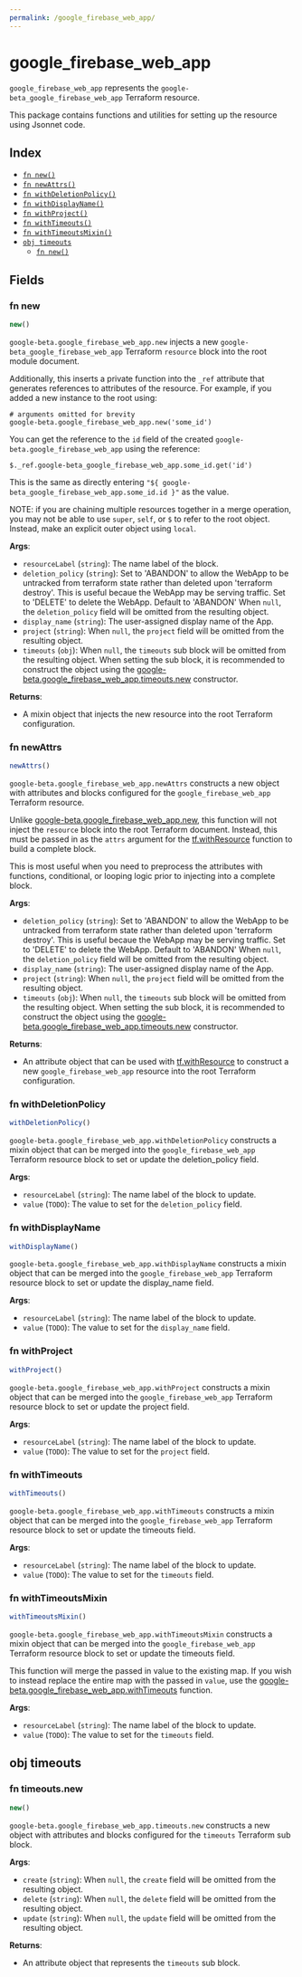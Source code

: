 ```yaml
---
permalink: /google_firebase_web_app/
---
```


# google_firebase_web_app

`google_firebase_web_app` represents the `google-beta_google_firebase_web_app` Terraform resource.



This package contains functions and utilities for setting up the resource using Jsonnet code.


## Index

* [`fn new()`](#fn-new)
* [`fn newAttrs()`](#fn-newattrs)
* [`fn withDeletionPolicy()`](#fn-withdeletionpolicy)
* [`fn withDisplayName()`](#fn-withdisplayname)
* [`fn withProject()`](#fn-withproject)
* [`fn withTimeouts()`](#fn-withtimeouts)
* [`fn withTimeoutsMixin()`](#fn-withtimeoutsmixin)
* [`obj timeouts`](#obj-timeouts)
  * [`fn new()`](#fn-timeoutsnew)

## Fields

### fn new

```ts
new()
```


`google-beta.google_firebase_web_app.new` injects a new `google-beta_google_firebase_web_app` Terraform `resource`
block into the root module document.

Additionally, this inserts a private function into the `_ref` attribute that generates references to attributes of the
resource. For example, if you added a new instance to the root using:

    # arguments omitted for brevity
    google-beta.google_firebase_web_app.new('some_id')

You can get the reference to the `id` field of the created `google-beta.google_firebase_web_app` using the reference:

    $._ref.google-beta_google_firebase_web_app.some_id.get('id')

This is the same as directly entering `"${ google-beta_google_firebase_web_app.some_id.id }"` as the value.

NOTE: if you are chaining multiple resources together in a merge operation, you may not be able to use `super`, `self`,
or `$` to refer to the root object. Instead, make an explicit outer object using `local`.

**Args**:
  - `resourceLabel` (`string`): The name label of the block.
  - `deletion_policy` (`string`): Set to &#39;ABANDON&#39; to allow the WebApp to be untracked from terraform state
rather than deleted upon &#39;terraform destroy&#39;. This is useful becaue the WebApp may be
serving traffic. Set to &#39;DELETE&#39; to delete the WebApp. Default to &#39;ABANDON&#39; When `null`, the `deletion_policy` field will be omitted from the resulting object.
  - `display_name` (`string`): The user-assigned display name of the App.
  - `project` (`string`):  When `null`, the `project` field will be omitted from the resulting object.
  - `timeouts` (`obj`):  When `null`, the `timeouts` sub block will be omitted from the resulting object. When setting the sub block, it is recommended to construct the object using the [google-beta.google_firebase_web_app.timeouts.new](#fn-googlefirebasewebapptimeoutsnew) constructor.

**Returns**:
- A mixin object that injects the new resource into the root Terraform configuration.


### fn newAttrs

```ts
newAttrs()
```


`google-beta.google_firebase_web_app.newAttrs` constructs a new object with attributes and blocks configured for the `google_firebase_web_app`
Terraform resource.

Unlike [google-beta.google_firebase_web_app.new](#fn-googlefirebasewebappnew), this function will not inject the `resource`
block into the root Terraform document. Instead, this must be passed in as the `attrs` argument for the
[tf.withResource](https://github.com/tf-libsonnet/core/tree/main/docs#fn-withresource) function to build a complete block.

This is most useful when you need to preprocess the attributes with functions, conditional, or looping logic prior to
injecting into a complete block.

**Args**:
  - `deletion_policy` (`string`): Set to &#39;ABANDON&#39; to allow the WebApp to be untracked from terraform state
rather than deleted upon &#39;terraform destroy&#39;. This is useful becaue the WebApp may be
serving traffic. Set to &#39;DELETE&#39; to delete the WebApp. Default to &#39;ABANDON&#39; When `null`, the `deletion_policy` field will be omitted from the resulting object.
  - `display_name` (`string`): The user-assigned display name of the App.
  - `project` (`string`):  When `null`, the `project` field will be omitted from the resulting object.
  - `timeouts` (`obj`):  When `null`, the `timeouts` sub block will be omitted from the resulting object. When setting the sub block, it is recommended to construct the object using the [google-beta.google_firebase_web_app.timeouts.new](#fn-googlefirebasewebapptimeoutsnew) constructor.

**Returns**:
  - An attribute object that can be used with [tf.withResource](https://github.com/tf-libsonnet/core/tree/main/docs#fn-withresource) to construct a new `google_firebase_web_app` resource into the root Terraform configuration.


### fn withDeletionPolicy

```ts
withDeletionPolicy()
```

`google-beta.google_firebase_web_app.withDeletionPolicy` constructs a mixin object that can be merged into the `google_firebase_web_app`
Terraform resource block to set or update the deletion_policy field.



**Args**:
  - `resourceLabel` (`string`): The name label of the block to update.
  - `value` (`TODO`): The value to set for the `deletion_policy` field.


### fn withDisplayName

```ts
withDisplayName()
```

`google-beta.google_firebase_web_app.withDisplayName` constructs a mixin object that can be merged into the `google_firebase_web_app`
Terraform resource block to set or update the display_name field.



**Args**:
  - `resourceLabel` (`string`): The name label of the block to update.
  - `value` (`TODO`): The value to set for the `display_name` field.


### fn withProject

```ts
withProject()
```

`google-beta.google_firebase_web_app.withProject` constructs a mixin object that can be merged into the `google_firebase_web_app`
Terraform resource block to set or update the project field.



**Args**:
  - `resourceLabel` (`string`): The name label of the block to update.
  - `value` (`TODO`): The value to set for the `project` field.


### fn withTimeouts

```ts
withTimeouts()
```

`google-beta.google_firebase_web_app.withTimeouts` constructs a mixin object that can be merged into the `google_firebase_web_app`
Terraform resource block to set or update the timeouts field.



**Args**:
  - `resourceLabel` (`string`): The name label of the block to update.
  - `value` (`TODO`): The value to set for the `timeouts` field.


### fn withTimeoutsMixin

```ts
withTimeoutsMixin()
```

`google-beta.google_firebase_web_app.withTimeoutsMixin` constructs a mixin object that can be merged into the `google_firebase_web_app`
Terraform resource block to set or update the timeouts field.

This function will merge the passed in value to the existing map. If you wish
to instead replace the entire map with the passed in `value`, use the [google-beta.google_firebase_web_app.withTimeouts](TODO)
function.


**Args**:
  - `resourceLabel` (`string`): The name label of the block to update.
  - `value` (`TODO`): The value to set for the `timeouts` field.


## obj timeouts



### fn timeouts.new

```ts
new()
```


`google-beta.google_firebase_web_app.timeouts.new` constructs a new object with attributes and blocks configured for the `timeouts`
Terraform sub block.



**Args**:
  - `create` (`string`):  When `null`, the `create` field will be omitted from the resulting object.
  - `delete` (`string`):  When `null`, the `delete` field will be omitted from the resulting object.
  - `update` (`string`):  When `null`, the `update` field will be omitted from the resulting object.

**Returns**:
  - An attribute object that represents the `timeouts` sub block.
